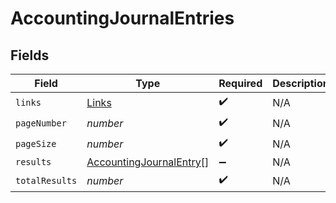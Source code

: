 # AccountingJournalEntries


## Fields

| Field                                                                     | Type                                                                      | Required                                                                  | Description                                                               |
| ------------------------------------------------------------------------- | ------------------------------------------------------------------------- | ------------------------------------------------------------------------- | ------------------------------------------------------------------------- |
| `links`                                                                   | [Links](../../models/shared/links.md)                                     | :heavy_check_mark:                                                        | N/A                                                                       |
| `pageNumber`                                                              | *number*                                                                  | :heavy_check_mark:                                                        | N/A                                                                       |
| `pageSize`                                                                | *number*                                                                  | :heavy_check_mark:                                                        | N/A                                                                       |
| `results`                                                                 | [AccountingJournalEntry](../../models/shared/accountingjournalentry.md)[] | :heavy_minus_sign:                                                        | N/A                                                                       |
| `totalResults`                                                            | *number*                                                                  | :heavy_check_mark:                                                        | N/A                                                                       |